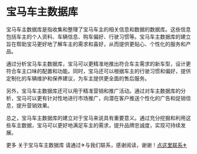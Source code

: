 # 宝马车主数据库

宝马车主数据库是指收集和整理了宝马车主的相关信息和数据的数据库。这些信息包括车主的个人资料、车辆信息、购车偏好、行驶习惯等。宝马车主数据库的建立旨在帮助宝马更好地了解车主的需求和喜好，从而提供更贴心、个性化的服务和产品。

通过分析宝马车主数据库，宝马可以更精准地推出符合车主需求的新车型，设计更符合车主口味的配置和功能。同时，宝马还可以根据车主的行驶习惯和偏好，提供定制化的车辆维护和保养建议，为车主提供更全面的售后服务。

另外，宝马车主数据库还可以用于精准营销和推广活动。通过对车主数据库的分析，宝马可以更有针对性地进行市场推广，向潜在客户推送个性化的广告和促销信息，提升营销效果。

总之，宝马车主数据库的建立对于宝马来说具有重要意义。通过充分挖掘和利用这些车主数据，宝马可以更好地满足车主的需求，提升品牌忠诚度，实现可持续发展。

更多 关于宝马车主数据库 请通过✈与我们联系，感谢阅读，谢谢！[点这里联系✈](https://w.k02.cc)